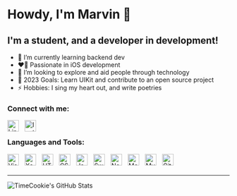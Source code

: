 # Howdy, I'm Marvin 👋

## I'm a student, and a developer in development!

- 🌱 I’m currently learning backend dev
- ❤️‍🔥 Passionate in iOS development
- 🧠 I’m looking to explore and aid people through technology
- 🥅 2023 Goals: Learn UIKit and contribute to an open source project
- ⚡ Hobbies: I sing my heart out, and write poetries

### Connect with me:

[<img align="left" alt="LinkedIn" width="26px" src="https://cdn.jsdelivr.net/gh/devicons/devicon/icons/linkedin/linkedin-original.svg" style="padding-right:10px;" />](https://www.linkedin.com/in/marvinchristian/#gh-dark-mode-only)
&nbsp;&nbsp;
[<img align="left" alt="Instagram" width="26px" src="https://upload.wikimedia.org/wikipedia/commons/a/a5/Instagram_icon.png" style="padding-right:10px;" />](https://www.instagram.com/marvin_criss/)

### Languages and Tools:

<img align="left" alt="Visual Studio Code" width="26px" src="https://cdn.jsdelivr.net/gh/devicons/devicon/icons/vscode/vscode-original.svg" style="padding-right:10px;" />
<img align="left" alt="Xcode" width="26px" src="https://cdn.jsdelivr.net/gh/devicons/devicon/icons/xcode/xcode-original.svg" style="padding-right:10px;" />
<img align="left" alt="HTML5" width="26px" src="https://cdn.jsdelivr.net/gh/devicons/devicon/icons/html5/html5-original.svg" style="padding-right:10px;" />
<img align="left" alt="CSS3" width="26px" src="https://cdn.jsdelivr.net/gh/devicons/devicon/icons/css3/css3-original.svg" style="padding-right:10px;" />
<img align="left" alt="JavaScript" width="26px" src="https://cdn.jsdelivr.net/gh/devicons/devicon/icons/javascript/javascript-original.svg" style="padding-right:10px;" />
<img align="left" alt="Swift" width="26px" src="https://cdn.jsdelivr.net/gh/devicons/devicon/icons/swift/swift-original.svg" style="padding-right:10px;" />
<img align="left" alt="Node.js" width="26px" src="https://cdn.jsdelivr.net/gh/devicons/devicon/icons/nodejs/nodejs-original.svg" style="padding-right:10px;" />
<img align="left" alt="MongoDB" width="26px" src="https://cdn.jsdelivr.net/gh/devicons/devicon/icons/mongodb/mongodb-original.svg" style="padding-right:10px;" />
<img align="left" alt="MySQL" width="26px" src="https://cdn.jsdelivr.net/gh/devicons/devicon/icons/mysql/mysql-original.svg" style="padding-right:10px;" />
<img align="left" alt="Git" width="26px" src="https://cdn.jsdelivr.net/gh/devicons/devicon/icons/git/git-original.svg" style="padding-right:10px;" />

<br />
<br />

---

<img align="left" alt="TimeCookie's GitHub Stats" src="https://github-readme-stats.vercel.app/api?username=TimeCookie&show_icons=true&hide_border=false&title_color=FFC700&icon_color=00F9EA&bg_color=09131B&text_color=ffffff&border_color=0c1a25&hide=stars" />


<!---
TimeCookie/TimeCookie is a ✨ special ✨ repository because its `README.md` (this file) appears on your GitHub profile.
You can click the Preview link to take a look at your changes.
--->
